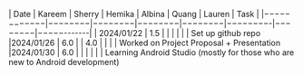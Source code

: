 | Date       | Kareem | Sherry | Hemika | Albina |  Quang  | Lauren |    Task    |
|−−−−−−−−−−−−|−−−−−−−−|−−−−−−−−|−−−−−−−−|−−−−−−−−|−−−−−−−−-|−−−−−−−−|−−−−−-------|
| 2024/01/22 | 1.5    |        |        |        |         |        | Set up github repo
|2024/01/26  | 6.0    |        | 4.0    |        |         |        | Worked on Project Proposal + Presentation
|2024/01/30  | 6.0    |        |        |        |         |        | Learning Android Studio (mostly for those who are new to Android development)
